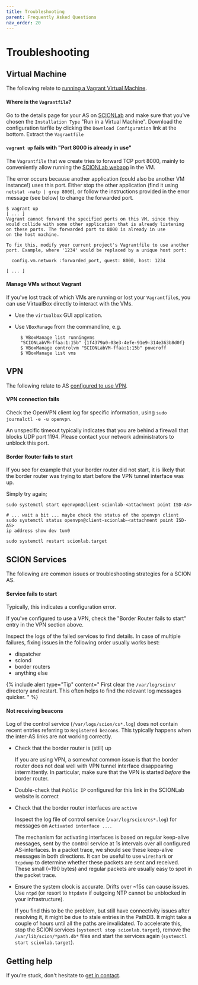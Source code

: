 ```yaml
---
title: Troubleshooting
parent: Frequently Asked Questions
nav_order: 20
---
```


# Troubleshooting

## Virtual Machine
The following relate to [running a Vagrant Virtual Machine](../install/vm.html).

#### Where is the `Vagrantfile`?

Go to the details page for your AS on [SCIONLab](https://www.scionlab.org) and make sure that you've chosen the `Installation Type` "Run in a Virtual Machine".
Download the configuration tarfile by clicking the `Download Configuration` link at the bottom.
Extract the `Vagrantfile`

#### `vagrant up` fails with "Port 8000 is already in use"

The `Vagrantfile` that we create tries to forward TCP port 8000, mainly to conveniently allow running the [SCIONLab webapp](../apps/as_visualization/webapp.html) in the VM.

The error occurs because another application (could also be another VM instance!) uses this port.
Either stop the other application (find it using `netstat -natp | grep 8000`), or follow the instructions provided in the error message (see below) to change the forwarded port.

```none
$ vagrant up
[ ... ]
Vagrant cannot forward the specified ports on this VM, since they
would collide with some other application that is already listening
on these ports. The forwarded port to 8000 is already in use
on the host machine.

To fix this, modify your current project's Vagrantfile to use another
port. Example, where '1234' would be replaced by a unique host port:

  config.vm.network :forwarded_port, guest: 8000, host: 1234

[ ... ]
```

#### Manage VMs without Vagrant

If you've lost track of which VMs are running or lost your `Vagrantfile`s, you can use VirtualBox directly to interact with the VMs.

* Use the `virtualbox` GUI application.
* Use `VBoxManage` from the commandline, e.g.

        $ VBoxManage list runningvms
        "SCIONLabVM-ffaa:1:15b" {1f4379a0-03e3-4efe-91e9-314e363b8d0f}
        $ VBoxManage controlvm "SCIONLabVM-ffaa:1:15b" poweroff
        $ VBoxManage list vms

## VPN

The following relate to AS [configured to use VPN](../config/create_as.html#configure-a-scionlab-as).


#### VPN connection fails

Check the OpenVPN client log for specific information, using `sudo journalctl -e -u openvpn`.

An unspecific timeout typically indicates that you are behind a firewall that blocks UDP port 1194. Please contact your network administrators to unblock this port.


#### Border Router fails to start

If you see for example that your border router did not start, it is likely that the border router was trying to start before the VPN tunnel interface was up.

Simply try again;

    sudo systemctl start openvpn@client-scionlab-<attachment point ISD-AS>

    # ... wait a bit ... maybe check the status of the openvpn client
    sudo systemctl status openvpn@client-scionlab-<attachment point ISD-AS>
    ip address show dev tun0

    sudo systemctl restart scionlab.target



## SCION Services

The following are common issues or troubleshooting strategies for a SCION AS.

#### Service fails to start

Typically, this indicates a configuration error.

If you've configured to use a VPN, check the "Border Router fails to start" entry in the VPN section above.

Inspect the logs of the failed services to find details.
In case of multiple failures, fixing issues in the following order usually works best:
* dispatcher
* sciond
* border routers
* anything else


{% include alert type="Tip" content="
First clear the `/var/log/scion/` directory and restart. This often helps to find the relevant log messages quicker.
" %}


#### Not receiving beacons

Log of the control service (`/var/logs/scion/cs*.log`) does not contain recent entries referring to `Registered beacons`. This typically happens when the inter-AS links are not working correctly.

*   Check that the border router is (still) up

    If you are using VPN, a somewhat common issue is that the border router does not deal well with VPN tunnel interface disappearing intermittently. In particular, make sure that the VPN is started _before_ the border router.

*   Double-check that `Public IP` configured for this link in the SCIONLab website is correct

*   Check that the border router interfaces are `active`

    Inspect the log file of control service (`/var/log/scion/cs*.log`) for messages on `Activated interface ...`.

    The mechanism for activating interfaces is based on regular keep-alive messages, sent by the control service at 1s intervals over all configured AS-interfaces.
    In a packet trace, we should see these keep-alive messages in both directions.
    It can be useful to use `wireshark` or `tcpdump` to determine whether these packets are sent and received.
    These small (~190 bytes) and regular packets are usually easy to spot in the packet trace.

*   Ensure the system clock is accurate. Drifts over ~15s can cause issues. Use `ntpd` (or resort to `htpdate` if outgoing
    NTP cannot be unblocked in your infrastructure).
    
    If you find this to be the problem, but still have connectivity issues after 
    resolving it, it might be due to stale entries in the PathDB. It might take a couple of hours until all the paths are invalidated. To accelerate this, stop the SCION services (`systemctl stop scionlab.target`),
    remove the `/var/lib/scion/*path.db*` files and start the services again (`systemctl start scionlab.target`).


## Getting help

If you're stuck, don't hesitate to [get in contact](../../#contact).
